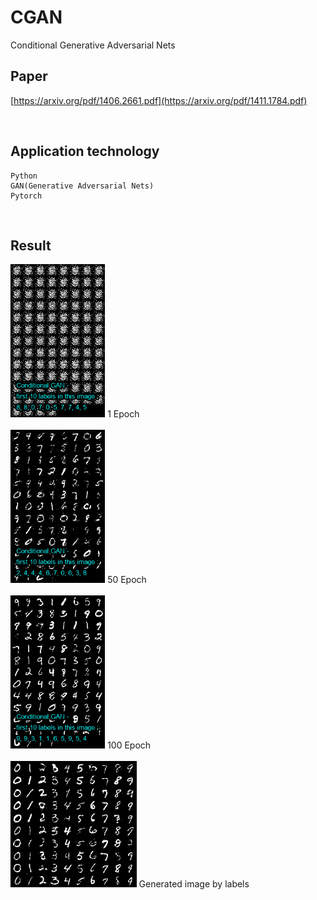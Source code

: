 # CGAN
Conditional Generative Adversarial Nets

## Paper
[https://arxiv.org/pdf/1406.2661.pdf](https://arxiv.org/pdf/1411.1784.pdf)

<br/>

## Application technology
```
Python  
GAN(Generative Adversarial Nets)
Pytorch  
```

<br/>

## Result

<img src = "./CGAN_fake_samples1.png" width="30%"> 
1 Epoch

<br/>
<br/>

<img src = "./CGAN_fake_samples50.png" width="30%"> 
50 Epoch

<br/>
<br/>

<img src = "./CGAN_fake_samples100.png" width="30%"> 
100 Epoch

<br/>
<br/>

<img src = "./CGAN_test_result.png" width="40%"> 
Generated image by labels
